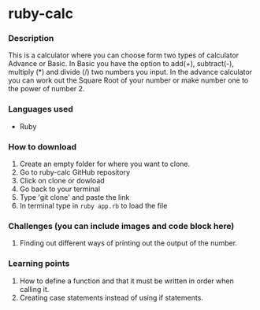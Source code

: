 # ruby-calc
### Description
This is a calculator where you can choose form two types of calculator Advance or Basic. In Basic you have the option to add(+), subtract(-), multiply (*) and divide (/) two numbers you input. In the advance calculator you can work out the Square Root of your number or make number one to the power of number 2.

### Languages used
* Ruby

### How to download
1. Create an empty folder for where you want to clone.
2. Go to ruby-calc GitHub repository
3. Click on clone or dowload
4. Go back to your terminal
5. Type 'git clone' and paste the link
6. In terminal type in `ruby app.rb` to load the file

### Challenges (you can include images and code block here)
1. Finding out different ways of printing out the output of the number.

### Learning points
1. How to define a function and that it must be written in order when calling it.
2. Creating case statements instead of using if statements.